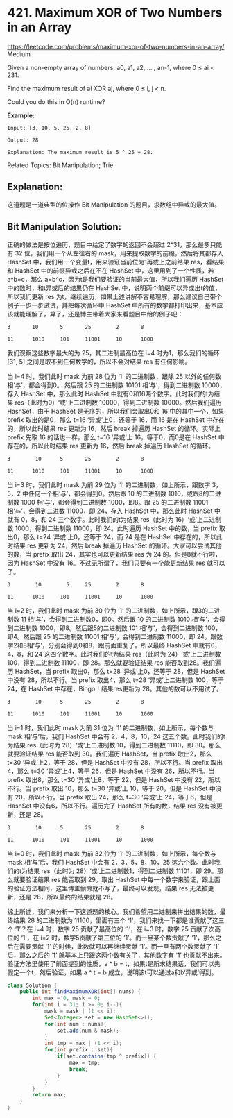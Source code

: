 # 421. Maximum XOR of Two Numbers in an Array
<https://leetcode.com/problems/maximum-xor-of-two-numbers-in-an-array/>
Medium

Given a non-empty array of numbers, a0, a1, a2, … , an-1, where 0 ≤ ai < 231.

Find the maximum result of ai XOR aj, where 0 ≤ i, j < n.

Could you do this in O(n) runtime?

**Example:**

    Input: [3, 10, 5, 25, 2, 8]

    Output: 28

    Explanation: The maximum result is 5 ^ 25 = 28.

Related Topics: Bit Manipulation; Trie

## Explanation: 

这道题是一道典型的位操作 Bit Manipulation 的题目，求数组中异或的最大值。


## Bit Manipulation Solution: 
正确的做法是按位遍历，题目中给定了数字的返回不会超过 2^31，那么最多只能有 32 位，我们用一个从左往右的 mask，用来提取数字的前缀，然后将其都存入 HashSet 中，我们用一个变量t，用来验证当前位为1再或上之前结果 res，看结果和 HashSet 中的前缀异或之后在不在 HashSet 中，这里用到了一个性质，若 a^b=c，那么 a=b^c，因为t是我们要验证的当前最大值，所以我们遍历 HashSet 中的数时，和t异或后的结果仍在 HashSet 中，说明两个前缀可以异或出t的值，所以我们更新 res 为t，继续遍历，如果上述讲解不容易理解，那么建议自己带个例子一步一步试试，并把每次循环中 HashSet 中所有的数字都打印出来，基本应该就能理解了，算了，还是博主带着大家来看题目中给的例子吧：

    3       10       5       25        2       8

    11      1010     101     11001     10      1000

我们观察这些数字最大的为 25，其二进制最高位在 i=4 时为1，那么我们的循环 [31, 5] 之间是取不到任何数字的，所以不会对结果 res 有任何影响。

当 i=4 时，我们此时 mask 为前 28 位为 ‘1’ 的二进制数，跟除 25 以外的任何数相‘与’，都会得到0。 然后跟 25 的二进制数 10101 相‘与’，得到二进制数 10000，存入 HashSet 中，那么此时 HashSet 中就有0和16两个数字。此时我们的t为结果 res（此时为0）‘或’上二进制数 10000，得到二进制数 10000。然后我们遍历 HashSet，由于 HashSet 是无序的，所以我们会取出0和 16 中的其中一个，如果 prefix 取出的是0，那么 t=16 ‘异或’上0，还等于 16，而 16 是在 HashSet 中存在的，所以此时结果 res 更新为 16，然后 break 掉遍历 HashSet 的循环。实际上 prefix 先取 16 的话也一样，那么 t=16 ‘异或’上 16，等于0，而0是在 HashSet 中存在的，所以此时结果 res 更新为 16，然后 break 掉遍历 HashSet 的循环。

    3        10      5       25        2       8

    11      1010     101     11001     10      1000

当 i=3 时，我们此时 mask 为前 29 位为 ‘1’ 的二进制数，如上所示，跟数字 3，5，2 中任何一个相‘与’，都会得到0。然后跟 10 的二进制数 1010，或跟8的二进制数 1000 相‘与’，都会得到二进制数 1000，即8。跟 25 的二进制数 11001 相‘与’，会得到二进数 11000，即 24，存入 HashSet 中，那么此时 HashSet 中就有 0，8，和 24 三个数字。此时我们的t为结果 res（此时为 16）‘或’上二进制数 1000，得到二进制数 11000，即 24。此时遍历 HashSet 中的数，当 prefix 取出0，那么 t=24 ‘异或’上0，还等于 24，而 24 是在 HashSet 中存在的，所以此时结果 res 更新为 24，然后 break 掉遍历 HashSet 的循环。大家可以尝试其他的数，当 prefix 取出 24，其实也可以更新结果 res 为 24 的。但是8就不行啦，因为 HashSet 中没有 16。不过无所谓了，我们只要有一个能更新结果 res 就可以了。

    3        10        5     25        2       8

    11      1010     101     11001     10      1000

当 i=2 时，我们此时 mask 为前 30 位为 ‘1’ 的二进制数，如上所示，跟3的二进制数 11 相‘与’，会得到二进制数0，即0。然后跟 10 的二进制数 1010 相‘与’，会得到二进制数 1000，即8。然后跟5的二进制数 101 相‘与’，会得到二进制数 100，即4。然后跟 25 的二进制数 11001 相‘与’，会得到二进制数 11000，即 24。跟数字2和8相‘与’，分别会得到0和8，跟前面重复了。所以最终 HashSet 中就有0，4，8，和 24 这四个数字。此时我们的t为结果 res（此时为 24）‘或’上二进制数 100，得到二进制数 11100，即 28。那么就要验证结果 res 能否取到28。我们遍历 HashSet，当 prefix 取出0，那么 t=28 ‘异或’上0，还等于 28，但是 HashSet 中没有 28，所以不行。当 prefix 取出4，那么 t=28 ‘异或’上二进制数 100，等于 24，在 HashSet 中存在，Bingo！结果res更新为 28。其他的数可以不用试了。

    3        10      5       25        2       8

    11      1010     101     11001     10      1000

当 i=1 时，我们此时 mask 为前 31 位为 ‘1’ 的二进制数，如上所示，每个数与 mask 相‘与’后，我们 HashSet 中会有 2，4，8，10，24 这五个数。此时我们的t为结果 res（此时为 28）‘或’上二进制数 10，得到二进制数 11110，即 30。那么就要验证结果 res 能否取到 30。我们遍历 HashSet，当 prefix 取出2，那么 t=30 ‘异或’上2，等于 28，但是 HashSet 中没有 28，所以不行。当 prefix 取出4，那么 t=30 ‘异或’上4，等于 26，但是 HashSet 中没有 26，所以不行。当 prefix 取出8，那么 t=30 ‘异或’上8，等于 22，但是 HashSet 中没有 22，所以不行。当 prefix 取出 10，那么 t=30 ‘异或’上 10，等于 20，但是 HashSet 中没有 20，所以不行。当 prefix 取出 24，那么 t=30 ‘异或’上 24，等于6，但是 HashSet 中没有6，所以不行。遍历完了 HashSet 所有的数，结果 res 没有被更新，还是 28。

    3        10      5       25        2       8

    11      1010     101     11001     10      1000

当 i=0 时，我们此时 mask 为前 32 位为 ‘1’ 的二进制数，如上所示，每个数与 mask 相‘与’后，我们 HashSet 中会有 2，3，5，8，10，25 这六个数。此时我们的t为结果 res（此时为 28）‘或’上二进制数1，得到二进制数 11101，即 29。那么就要验证结果 res 能否取到 29。取出 HashSet 中每一个数字来验证，跟上面的验证方法相同，这里博主偷懒就不写了，最终可以发现，结果 res 无法被更新，还是 28，所以最终的结果就是 28。

综上所述，我们来分析一下这道题的核心。我们希望用二进制来拼出结果的数，最终结果 28 的二进制数为 11100，里面有三个 ‘1’，我们来找一下都是谁贡献了这三个 ‘1’？在 i=4 时，数字 25 贡献了最高位的 ‘1’，在 i=3 时，数字 25 贡献了次高位的 ‘1’，在 i=2 时，数字5贡献了第三位的 ‘1’。而一旦某个数贡献了 ‘1’，那么之后在需要贡献 ‘1’ 的时候，此数就可以再继续贡献 ‘1’。而一旦有两个数贡献了 ‘1’ 后，那么之后的 ‘1’ 就基本上只跟这两个数有关了，其他数字有 ‘1’ 也贡献不出来。验证方法里使用了前面提到的性质，a ^ b = t，如果t是所求结果话，我们可以先假定一个t，然后验证，如果 a ^ t = b 成立，说明该t可以通过a和b‘异或’得到。

```java
class Solution {
    public int findMaximumXOR(int[] nums) {
        int max = 0, mask = 0;
        for(int i = 31; i >= 0; i--){
            mask = mask | (1 << i);
            Set<Integer> set = new HashSet<>();
            for(int num : nums){
                set.add(num & mask);
            }
            int tmp = max | (1 << i);
            for(int prefix : set){
                if(set.contains(tmp ^ prefix)) {
                    max = tmp;
                    break;
                }
            }
        }
        return max;
    }
}
```
